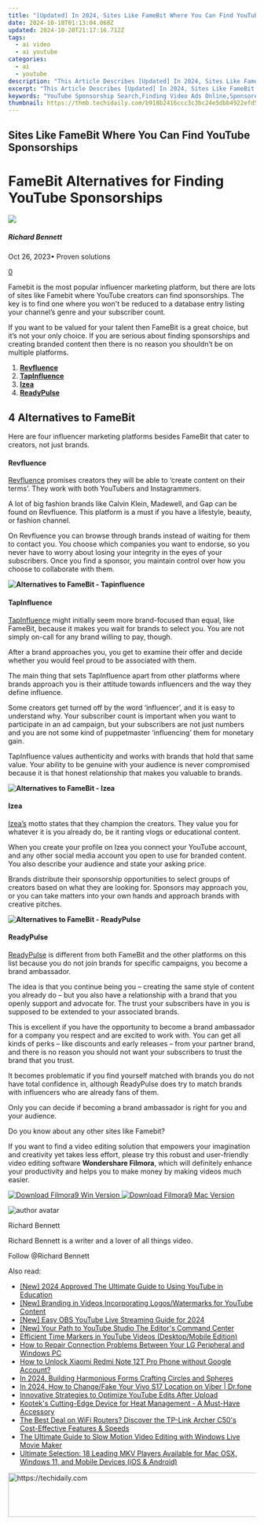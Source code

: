 ```yaml
---
title: "[Updated] In 2024, Sites Like FameBit Where You Can Find YouTube Sponsorships"
date: 2024-10-18T01:13:04.068Z
updated: 2024-10-20T21:17:16.712Z
tags:
  - ai video
  - ai youtube
categories:
  - ai
  - youtube
description: "This Article Describes [Updated] In 2024, Sites Like FameBit Where You Can Find YouTube Sponsorships"
excerpt: "This Article Describes [Updated] In 2024, Sites Like FameBit Where You Can Find YouTube Sponsorships"
keywords: "YouTube Sponsorship Search,Finding Video Ads Online,Sponsored YouTube Content,Ad Spotting for Creators,Creator Monetization Sites,Digital Marketing Tools,Video Sponsorships Platform"
thumbnail: https://thmb.techidaily.com/b918b2416ccc3c3bc24e5dbb4922efd59cd6316c83a82113344d8ae306f1223c.jpg
---
```


## Sites Like FameBit Where You Can Find YouTube Sponsorships

# FameBit Alternatives for Finding YouTube Sponsorships

![](https://images.wondershare.com/filmora/article-images/richard-bennett.jpg)

##### Richard Bennett

 Oct 26, 2023• Proven solutions

[0](#commentsBoxSeoTemplate)

Famebit is the most popular influencer marketing platform, but there are lots of sites like Famebit where YouTube creators can find sponsorships. The key is to find one where you won't be reduced to a database entry listing your channel’s genre and your subscriber count.

If you want to be valued for your talent then FameBit is a great choice, but it’s not your only choice. If you are serious about finding sponsorships and creating branded content then there is no reason you shouldn’t be on multiple platforms.

1. **[Revfluence](#revfluence)**
2. [**TapInfluence**](#tapin)
3. [**Izea**](#izea)
4. [**ReadyPulse**](#readypulse)

## 4 Alternatives to FameBit

Here are four influencer marketing platforms besides FameBit that cater to creators, not just brands.

#### **Revfluence**

[Revfluence](http://www.revfluence.com/) promises creators they will be able to ‘create content on their terms’. They work with both YouTubers and Instagrammers.

A lot of big fashion brands like Calvin Klein, Madewell, and Gap can be found on Revfluence. This platform is a must if you have a lifestyle, beauty, or fashion channel.

On Revfluence you can browse through brands instead of waiting for them to contact you. You choose which companies you want to endorse, so you never have to worry about losing your integrity in the eyes of your subscribers. Once you find a sponsor, you maintain control over how you choose to collaborate with them.

**![Alternatives to FameBit - Tapinfluence](https://images.wondershare.com/filmora/article-images/alternatives-to-famebit-tapinfluence.jpg)**

#### **TapInfluence**

[TapInfluence](http://www.tapinfluence.com/) might initially seem more brand-focused than equal, like FameBit, because it makes you wait for brands to select you. You are not simply on-call for any brand willing to pay, though.

After a brand approaches you, you get to examine their offer and decide whether you would feel proud to be associated with them.

The main thing that sets TapInfluence apart from other platforms where brands approach you is their attitude towards influencers and the way they define influence.

Some creators get turned off by the word ‘influencer’, and it is easy to understand why. Your subscriber count is important when you want to participate in an ad campaign, but your subscribers are not just numbers and you are not some kind of puppetmaster ‘influencing’ them for monetary gain.

TapInfluence values authenticity and works with brands that hold that same value. Your ability to be genuine with your audience is never compromised because it is that honest relationship that makes you valuable to brands.

**![Alternatives to FameBit - Izea](https://images.wondershare.com/filmora/article-images/alternatives-to-famebit-izea.jpg)**

#### **Izea**

[Izea’s](https://izea.com/) motto states that they champion the creators. They value you for whatever it is you already do, be it ranting vlogs or educational content.

When you create your profile on Izea you connect your YouTube account, and any other social media account you open to use for branded content. You also describe your audience and state your asking price.

Brands distribute their sponsorship opportunities to select groups of creators based on what they are looking for. Sponsors may approach you, or you can take matters into your own hands and approach brands with creative pitches.

**![Alternatives to FameBit - ReadyPulse](https://images.wondershare.com/filmora/article-images/alternatives-to-famebit-readypulse.jpg)**

#### **ReadyPulse**

[ReadyPulse](http://www.readypulse.com/) is different from both FameBit and the other platforms on this list because you do not join brands for specific campaigns, you become a brand ambassador.

The idea is that you continue being you – creating the same style of content you already do – but you also have a relationship with a brand that you openly support and advocate for. The trust your subscribers have in you is supposed to be extended to your associated brands.

This is excellent if you have the opportunity to become a brand ambassador for a company you respect and are excited to work with. You can get all kinds of perks – like discounts and early releases – from your partner brand, and there is no reason you should not want your subscribers to trust the brand that you trust.

It becomes problematic if you find yourself matched with brands you do not have total confidence in, although ReadyPulse does try to match brands with influencers who are already fans of them.

Only you can decide if becoming a brand ambassador is right for you and your audience.

 Do you know about any other sites like Famebit?

If you want to find a video editing solution that empowers your imagination and creativity yet takes less effort, please try this robust and user-friendly video editing software **Wondershare Filmora**, which will definitely enhance your productivity and helps you to make money by making videos much easier.

[![Download Filmora9 Win Version](https://images.wondershare.com/filmora/guide/download-btn-win.jpg) ](https://tools.techidaily.com/wondershare/filmora/download/) [![Download Filmora9 Mac Version](https://images.wondershare.com/filmora/guide/download-btn-mac.jpg) ](https://tools.techidaily.com/wondershare/filmora/download/)

![author avatar](https://images.wondershare.com/filmora/article-images/richard-bennett.jpg)

Richard Bennett

Richard Bennett is a writer and a lover of all things video.

Follow @Richard Bennett

<ins class="adsbygoogle"
     style="display:block"
     data-ad-format="autorelaxed"
     data-ad-client="ca-pub-7571918770474297"
     data-ad-slot="1223367746"></ins>

<ins class="adsbygoogle"
     style="display:block"
     data-ad-client="ca-pub-7571918770474297"
     data-ad-slot="8358498916"
     data-ad-format="auto"
     data-full-width-responsive="true"></ins>

<span class="atpl-alsoreadstyle">Also read:</span>
<div><ul>
<li><a href="https://youtube-blog.techidaily.com/024-approved-the-ultimate-guide-to-using-youtube-in-education/"><u>[New] 2024 Approved The Ultimate Guide to Using YouTube in Education</u></a></li>
<li><a href="https://youtube-docs.techidaily.com/randing-in-videos-incorporating-logoswatermarks-for-youtube-content/"><u>[New] Branding in Videos Incorporating Logos/Watermarks for YouTube Content</u></a></li>
<li><a href="https://youtube-blog.techidaily.com/asy-obs-youtube-live-streaming-guide-for-2024/"><u>[New] Easy OBS YouTube Live Streaming Guide for 2024</u></a></li>
<li><a href="https://youtube-blog.techidaily.com/our-path-to-youtube-studio-the-editors-command-center/"><u>[New] Your Path to YouTube Studio The Editor's Command Center</u></a></li>
<li><a href="https://youtube-blog.techidaily.com/ient-time-markers-in-youtube-videos-desktopmobile-edition/"><u>Efficient Time Markers in YouTube Videos (Desktop/Mobile Edition)</u></a></li>
<li><a href="https://win-amazing.techidaily.com/how-to-repair-connection-problems-between-your-lg-peripheral-and-windows-pc/"><u>How to Repair Connection Problems Between Your LG Peripheral and Windows PC</u></a></li>
<li><a href="https://unlock-android.techidaily.com/how-to-unlock-xiaomi-redmi-note-12t-pro-phone-without-google-account-by-drfone-android/"><u>How to Unlock Xiaomi Redmi Note 12T Pro Phone without Google Account?</u></a></li>
<li><a href="https://video-screen-grab.techidaily.com/in-2024-building-harmonious-forms-crafting-circles-and-spheres/"><u>In 2024, Building Harmonious Forms Crafting Circles and Spheres</u></a></li>
<li><a href="https://location-social.techidaily.com/in-2024-how-to-changefake-your-vivo-s17-location-on-viber-drfone-by-drfone-virtual-android/"><u>In 2024, How to Change/Fake Your Vivo S17 Location on Viber | Dr.fone</u></a></li>
<li><a href="https://youtube-blog.techidaily.com/ative-strategies-to-optimize-youtube-edits-after-upload/"><u>Innovative Strategies to Optimize YouTube Edits After Upload</u></a></li>
<li><a href="https://buynow-marvelous.techidaily.com/kooteks-cutting-edge-device-for-heat-management-a-must-have-accessory/"><u>Kootek's Cutting-Edge Device for Heat Management - A Must-Have Accessory</u></a></li>
<li><a href="https://buynow-info.techidaily.com/the-best-deal-on-wifi-routers-discover-the-tp-link-archer-c50s-cost-effective-features-and-speeds/"><u>The Best Deal on WiFi Routers? Discover the TP-Link Archer C50's Cost-Effective Features & Speeds</u></a></li>
<li><a href="https://ai-driven-video-production.techidaily.com/the-ultimate-guide-to-slow-motion-video-editing-with-windows-live-movie-maker/"><u>The Ultimate Guide to Slow Motion Video Editing with Windows Live Movie Maker</u></a></li>
<li><a href="https://some-approaches.techidaily.com/ultimate-selection-18-leading-mkv-players-available-for-mac-osx-windows-11-and-mobile-devices-ios-and-android/"><u>Ultimate Selection: 18 Leading MKV Players Available for Mac OSX, Windows 11, and Mobile Devices (iOS & Android)</u></a></li>
</ul></div>

<!-- affiliate ads begin -->
<a href="https://appsumo.8odi.net/c/5597632/2130870/7443" target="_top" id="2130870">
  <img src="//a.impactradius-go.com/display-ad/7443-2130870" border="0" alt="https://techidaily.com" width="728" height="90"/>
</a>
<img height="0" width="0" src="https://appsumo.8odi.net/i/5597632/2130870/7443" style="position:absolute;visibility:hidden;" border="0" />
<!-- affiliate ads end -->

